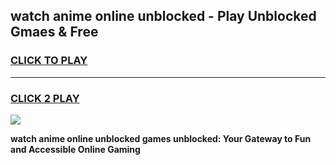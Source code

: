 
## watch anime online unblocked - Play Unblocked Gmaes & Free
<h3>
<a href="https://news.freeplayer.one?title=watch_anime_online_unblocked&ref=23F">CLICK TO PLAY</a></h3>
<hr>

<h3>
<a href="https://news.freeplayer.one?title=watch_anime_online_unblocked&ref=23F">CLICK 2 PLAY</a>
  
</h3>

<a href="https://news.freeplayer.one?title=watch_anime_online_unblocked&ref=23F/"><img src="https://clearcache.store/games.png"></a>


**watch anime online unblocked games unblocked: Your Gateway to Fun and Accessible Online Gaming**
